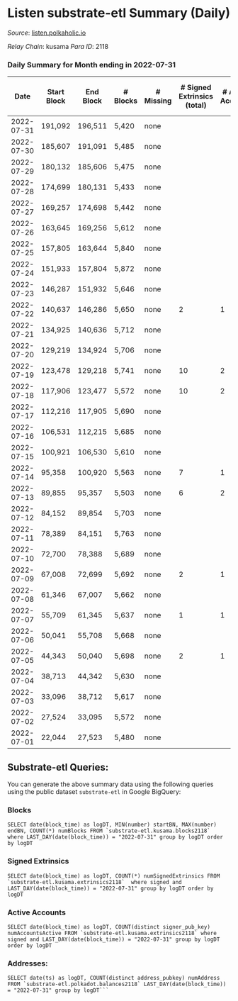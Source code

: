 # Listen substrate-etl Summary (Daily)

_Source_: [listen.polkaholic.io](https://listen.polkaholic.io)

*Relay Chain*: kusama
*Para ID*: 2118



### Daily Summary for Month ending in 2022-07-31


| Date | Start Block | End Block | # Blocks | # Missing | # Signed Extrinsics (total) | # Active Accounts | # Addresses with Balances | # Events | # Transfers | # XCM Transfers In | # XCM Transfers Out |
| ---- | ----------- | --------- | -------- | --------- | --------------------------- | ----------------- | ------------------------- | -------- | ----------- | ------------------ | ------------------- |
| 2022-07-31 | 191,092 | 196,511 | 5,420 | none  |  |  | 15 | 10,843 |   |   |   |
| 2022-07-30 | 185,607 | 191,091 | 5,485 | none  |  |  | 15 | 10,973 |   |   |   |
| 2022-07-29 | 180,132 | 185,606 | 5,475 | none  |  |  | 15 | 10,953 |   |   |   |
| 2022-07-28 | 174,699 | 180,131 | 5,433 | none  |  |  | 15 | 10,869 |   |   |   |
| 2022-07-27 | 169,257 | 174,698 | 5,442 | none  |  |  | 15 | 10,887 |   |   |   |
| 2022-07-26 | 163,645 | 169,256 | 5,612 | none  |  |  | 15 | 11,228 |   |   |   |
| 2022-07-25 | 157,805 | 163,644 | 5,840 | none  |  |  | 15 | 11,683 |   |   |   |
| 2022-07-24 | 151,933 | 157,804 | 5,872 | none  |  |  | 15 | 11,747 |   |   |   |
| 2022-07-23 | 146,287 | 151,932 | 5,646 | none  |  |  | 15 | 11,295 |   |   |   |
| 2022-07-22 | 140,637 | 146,286 | 5,650 | none  | 2 | 1 | 15 | 11,313 |   |   |   |
| 2022-07-21 | 134,925 | 140,636 | 5,712 | none  |  |  | 15 | 11,428 |   |   |   |
| 2022-07-20 | 129,219 | 134,924 | 5,706 | none  |  |  | 15 | 11,415 |   |   |   |
| 2022-07-19 | 123,478 | 129,218 | 5,741 | none  | 10 | 2 | 15 | 11,591 | 7  | 7 ($0.22) | 9 ($0.042) |
| 2022-07-18 | 117,906 | 123,477 | 5,572 | none  | 10 | 2 | 14 | 11,239 | 3  | 5 ($11.34) | 8 ($6.53) |
| 2022-07-17 | 112,216 | 117,905 | 5,690 | none  |  |  | 12 | 11,383 |   |   |   |
| 2022-07-16 | 106,531 | 112,215 | 5,685 | none  |  |  | 12 | 11,373 |   |   |   |
| 2022-07-15 | 100,921 | 106,530 | 5,610 | none  |  |  | 12 | 11,226 |   |   |   |
| 2022-07-14 | 95,358 | 100,920 | 5,563 | none  | 7 | 1 | 12 | 11,173 |   | 2 ($0.69) |   |
| 2022-07-13 | 89,855 | 95,357 | 5,503 | none  | 6 | 2 | 10 | 11,046 | 1  |   |   |
| 2022-07-12 | 84,152 | 89,854 | 5,703 | none  |  |  | 9 | 11,409 |   |   |   |
| 2022-07-11 | 78,389 | 84,151 | 5,763 | none  |  |  | 9 | 11,529 |   |   |   |
| 2022-07-10 | 72,700 | 78,388 | 5,689 | none  |  |  | 9 | 11,381 |   |   |   |
| 2022-07-09 | 67,008 | 72,699 | 5,692 | none  | 2 | 1 | 9 | 11,397 |   |   |   |
| 2022-07-08 | 61,346 | 67,007 | 5,662 | none  |  |  | 9 | 11,327 |   |   |   |
| 2022-07-07 | 55,709 | 61,345 | 5,637 | none  | 1 | 1 | 9 | 11,282 |   |   |   |
| 2022-07-06 | 50,041 | 55,708 | 5,668 | none  |  |  | 9 | 11,339 |   |   |   |
| 2022-07-05 | 44,343 | 50,040 | 5,698 | none  | 2 | 1 | 9 | 11,409 |   |   |   |
| 2022-07-04 | 38,713 | 44,342 | 5,630 | none  |  |  | 9 | 11,263 |   |   |   |
| 2022-07-03 | 33,096 | 38,712 | 5,617 | none  |  |  | 9 | 11,237 |   |   |   |
| 2022-07-02 | 27,524 | 33,095 | 5,572 | none  |  |  | 9 | 11,147 |   |   |   |
| 2022-07-01 | 22,044 | 27,523 | 5,480 | none  |  |  | 9 | 10,963 |   |   |   |

## Substrate-etl Queries:
You can generate the above summary data using the following queries using the public dataset `substrate-etl` in Google BigQuery:


### Blocks
```
SELECT date(block_time) as logDT, MIN(number) startBN, MAX(number) endBN, COUNT(*) numBlocks FROM `substrate-etl.kusama.blocks2118`  where LAST_DAY(date(block_time)) = "2022-07-31" group by logDT order by logDT
```


### Signed Extrinsics
```
SELECT date(block_time) as logDT, COUNT(*) numSignedExtrinsics FROM `substrate-etl.kusama.extrinsics2118`  where signed and LAST_DAY(date(block_time)) = "2022-07-31" group by logDT order by logDT
```


### Active Accounts
```
SELECT date(block_time) as logDT, COUNT(distinct signer_pub_key) numAccountsActive FROM `substrate-etl.kusama.extrinsics2118` where signed and LAST_DAY(date(block_time)) = "2022-07-31" group by logDT order by logDT
```


### Addresses:
```
SELECT date(ts) as logDT, COUNT(distinct address_pubkey) numAddress FROM `substrate-etl.polkadot.balances2118` LAST_DAY(date(block_time)) = "2022-07-31" group by logDT```

